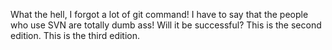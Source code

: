 What the hell, I forgot a lot of git command!
I have to say that the people who use SVN are totally dumb ass!
Will it be successful?
This is the second edition.
This is the third edition.
